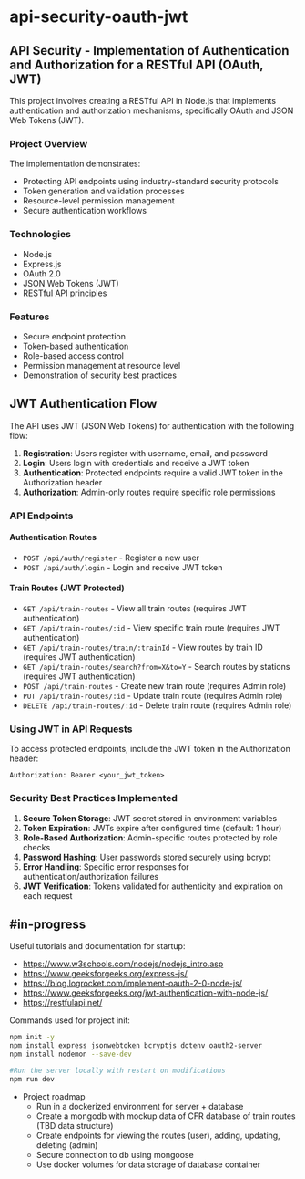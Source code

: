 # api-security-oauth-jwt

## API Security - Implementation of Authentication and Authorization for a RESTful API (OAuth, JWT)

This project involves creating a RESTful API in Node.js that implements authentication and authorization mechanisms, specifically OAuth and JSON Web Tokens (JWT). 

### Project Overview

The implementation demonstrates:
- Protecting API endpoints using industry-standard security protocols
- Token generation and validation processes
- Resource-level permission management
- Secure authentication workflows

### Technologies

- Node.js
- Express.js
- OAuth 2.0
- JSON Web Tokens (JWT)
- RESTful API principles

### Features

- Secure endpoint protection
- Token-based authentication
- Role-based access control
- Permission management at resource level
- Demonstration of security best practices

## JWT Authentication Flow

The API uses JWT (JSON Web Tokens) for authentication with the following flow:

1. **Registration**: Users register with username, email, and password
2. **Login**: Users login with credentials and receive a JWT token
3. **Authentication**: Protected endpoints require a valid JWT token in the Authorization header
4. **Authorization**: Admin-only routes require specific role permissions

### API Endpoints

#### Authentication Routes

- `POST /api/auth/register` - Register a new user
- `POST /api/auth/login` - Login and receive JWT token

#### Train Routes (JWT Protected)

- `GET /api/train-routes` - View all train routes (requires JWT authentication)
- `GET /api/train-routes/:id` - View specific train route (requires JWT authentication)
- `GET /api/train-routes/train/:trainId` - View routes by train ID (requires JWT authentication)
- `GET /api/train-routes/search?from=X&to=Y` - Search routes by stations (requires JWT authentication)
- `POST /api/train-routes` - Create new train route (requires Admin role)
- `PUT /api/train-routes/:id` - Update train route (requires Admin role)
- `DELETE /api/train-routes/:id` - Delete train route (requires Admin role)

### Using JWT in API Requests

To access protected endpoints, include the JWT token in the Authorization header:

```
Authorization: Bearer <your_jwt_token>
```

### Security Best Practices Implemented

1. **Secure Token Storage**: JWT secret stored in environment variables
2. **Token Expiration**: JWTs expire after configured time (default: 1 hour)
3. **Role-Based Authorization**: Admin-specific routes protected by role checks
4. **Password Hashing**: User passwords stored securely using bcrypt
5. **Error Handling**: Specific error responses for authentication/authorization failures
6. **JWT Verification**: Tokens validated for authenticity and expiration on each request

## #in-progress

Useful tutorials and documentation for startup:
- https://www.w3schools.com/nodejs/nodejs_intro.asp
- https://www.geeksforgeeks.org/express-js/
- https://blog.logrocket.com/implement-oauth-2-0-node-js/
- https://www.geeksforgeeks.org/jwt-authentication-with-node-js/
- https://restfulapi.net/

Commands used for project init:
```sh
npm init -y
npm install express jsonwebtoken bcryptjs dotenv oauth2-server
npm install nodemon --save-dev

#Run the server locally with restart on modifications
npm run dev
```

- Project roadmap
    - Run in a dockerized environment for server + database
    - Create a mongodb with mockup data of CFR database of train routes (TBD data structure)
    - Create endpoints for viewing the routes (user), adding, updating, deleting (admin)
    - Secure connection to db using mongoose
    - Use docker volumes for data storage of database container